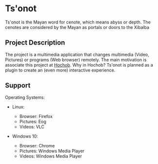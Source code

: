# Ts'onot

Ts'onot is the Mayan word for cenote, which means abyss or depth. The cenotes are considered by the Mayan as portals or doors to the Xibalba

## Project Description

The project is a multimedia application that changes multimedia (Video, Pictures) or programs (Web browser) remotely. The main motivation is associate this project at [Hochob](https://github.com/hochob/hochob). Why in Hochob? Ts'onot is planned as a plugin to create an (even more) interactive experience.

## Support

Operating Systems:

* Linux: 

  * Browser: Firefox
  * Pictures: Eog
  * Videos: VLC
  
* Windows 10:
  
  * Browser: Chrome
  * Pictures: Windows Media Player
  * Videos: Windows Media Player


